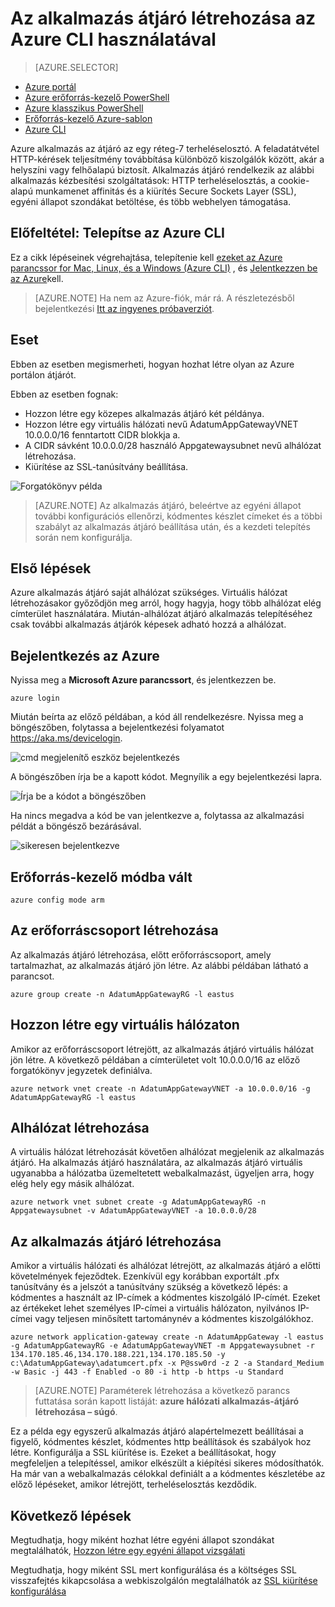 <properties
   pageTitle="Az alkalmazás átjáró segítségével az Azure CLI az erőforrás-kezelő létrehozása |} Microsoft Azure"
   description="Megtudhatja, hogy miként-alkalmazás átjáró létrehozása az Azure CLI az erőforrás-kezelő használatával"
   services="application-gateway"
   documentationCenter="na"
   authors="georgewallace"
   manager="carmonm"
   editor=""
   tags="azure-resource-manager"
/>
<tags  
   ms.service="application-gateway"
   ms.devlang="na"
   ms.topic="article"
   ms.tgt_pltfrm="na"
   ms.workload="infrastructure-services"
   ms.date="10/25/2016"
   ms.author="gwallace" />

# <a name="create-an-application-gateway-by-using-the-azure-cli"></a>Az alkalmazás átjáró létrehozása az Azure CLI használatával

> [AZURE.SELECTOR]
- [Azure portál](application-gateway-create-gateway-portal.md)
- [Azure erőforrás-kezelő PowerShell](application-gateway-create-gateway-arm.md)
- [Azure klasszikus PowerShell](application-gateway-create-gateway.md)
- [Erőforrás-kezelő Azure-sablon](application-gateway-create-gateway-arm-template.md)
- [Azure CLI](application-gateway-create-gateway-cli.md)

Azure alkalmazás az átjáró az egy réteg-7 terheléselosztó. A feladatátvétel HTTP-kérések teljesítmény továbbítása különböző kiszolgálók között, akár a helyszíni vagy felhőalapú biztosít. Alkalmazás átjáró rendelkezik az alábbi alkalmazás kézbesítési szolgáltatások: HTTP terheléselosztás, a cookie-alapú munkamenet affinitás és a kiürítés Secure Sockets Layer (SSL), egyéni állapot szondákat betöltése, és több webhelyen támogatása.

## <a name="prerequisite-install-the-azure-cli"></a>Előfeltétel: Telepítse az Azure CLI

Ez a cikk lépéseinek végrehajtása, telepítenie kell [ezeket az Azure parancssor for Mac, Linux, és a Windows (Azure CLI)](../xplat-cli-install.md) , és [Jelentkezzen be az Azure](../xplat-cli-connect.md)kell. 

> [AZURE.NOTE] Ha nem az Azure-fiók, már rá. A részletezésből bejelentkezési [Itt az ingyenes próbaverziót](../active-directory/sign-up-organization.md).

## <a name="scenario"></a>Eset

Ebben az esetben megismerheti, hogyan hozhat létre olyan az Azure portálon átjárót.

Ebben az esetben fognak:

- Hozzon létre egy közepes alkalmazás átjáró két példánya.
- Hozzon létre egy virtuális hálózati nevű AdatumAppGatewayVNET 10.0.0.0/16 fenntartott CIDR blokkja a.
- A CIDR sávként 10.0.0.0/28 használó Appgatewaysubnet nevű alhálózat létrehozása.
- Kiürítése az SSL-tanúsítvány beállítása.

![Forgatókönyv példa][scenario]

>[AZURE.NOTE] Az alkalmazás átjáró, beleértve az egyéni állapot további konfigurációs ellenőrzi, kódmentes készlet címeket és a többi szabályt az alkalmazás átjáró beállítása után, és a kezdeti telepítés során nem konfigurálja.

## <a name="before-you-begin"></a>Első lépések

Azure alkalmazás átjáró saját alhálózat szükséges. Virtuális hálózat létrehozásakor győződjön meg arról, hogy hagyja, hogy több alhálózat elég címterület használatára. Miután-alhálózat átjáró alkalmazás telepítéséhez csak további alkalmazás átjárók képesek adható hozzá a alhálózat.

## <a name="log-in-to-azure"></a>Bejelentkezés az Azure

Nyissa meg a **Microsoft Azure parancssort**, és jelentkezzen be. 

    azure login

Miután beírta az előző példában, a kód áll rendelkezésre. Nyissa meg a böngészőben, folytassa a bejelentkezési folyamatot https://aka.ms/devicelogin.

![cmd megjelenítő eszköz bejelentkezés][1]

A böngészőben írja be a kapott kódot. Megnyílik a egy bejelentkezési lapra.

![Írja be a kódot a böngészőben][2]

Ha nincs megadva a kód be van jelentkezve a, folytassa az alkalmazási példát a böngésző bezárásával.

![sikeresen bejelentkezve][3]

## <a name="switch-to-resource-manager-mode"></a>Erőforrás-kezelő módba vált

    azure config mode arm

## <a name="create-the-resource-group"></a>Az erőforráscsoport létrehozása

Az alkalmazás átjáró létrehozása, előtt erőforráscsoport, amely tartalmazhat, az alkalmazás átjáró jön létre. Az alábbi példában látható a parancsot.

    azure group create -n AdatumAppGatewayRG -l eastus

## <a name="create-a-virtual-network"></a>Hozzon létre egy virtuális hálózaton

Amikor az erőforráscsoport létrejött, az alkalmazás átjáró virtuális hálózat jön létre.  A következő példában a címterületet volt 10.0.0.0/16 az előző forgatókönyv jegyzetek definiálva.

    azure network vnet create -n AdatumAppGatewayVNET -a 10.0.0.0/16 -g AdatumAppGatewayRG -l eastus

## <a name="create-a-subnet"></a>Alhálózat létrehozása

A virtuális hálózat létrehozását követően alhálózat megjelenik az alkalmazás átjáró.  Ha alkalmazás átjáró használatára, az alkalmazás átjáró virtuális ugyanabba a hálózatba üzemeltetett webalkalmazást, ügyeljen arra, hogy elég hely egy másik alhálózat.

    azure network vnet subnet create -g AdatumAppGatewayRG -n Appgatewaysubnet -v AdatumAppGatewayVNET -a 10.0.0.0/28 

## <a name="create-the-application-gateway"></a>Az alkalmazás átjáró létrehozása

Amikor a virtuális hálózati és alhálózat létrejött, az alkalmazás átjáró a előtti követelmények fejeződtek. Ezenkívül egy korábban exportált .pfx tanúsítvány és a jelszót a tanúsítvány szükség a következő lépés: a kódmentes a használt az IP-címek a kódmentes kiszolgáló IP-címét. Ezeket az értékeket lehet személyes IP-címei a virtuális hálózaton, nyilvános IP-címei vagy teljesen minősített tartománynév a kódmentes kiszolgálókhoz.

    azure network application-gateway create -n AdatumAppGateway -l eastus -g AdatumAppGatewayRG -e AdatumAppGatewayVNET -m Appgatewaysubnet -r 134.170.185.46,134.170.188.221,134.170.185.50 -y c:\AdatumAppGateway\adatumcert.pfx -x P@ssw0rd -z 2 -a Standard_Medium -w Basic -j 443 -f Enabled -o 80 -i http -b https -u Standard

> [AZURE.NOTE] Paraméterek létrehozása a következő parancs futtatása során kapott listáját: **azure hálózati alkalmazás-átjáró létrehozása – súgó**.

Ez a példa egy egyszerű alkalmazás átjáró alapértelmezett beállításai a figyelő, kódmentes készlet, kódmentes http beállítások és szabályok hoz létre. Konfigurálja a SSL kiürítése is. Ezeket a beállításokat, hogy megfeleljen a telepítéssel, amikor elkészült a kiépítési sikeres módosíthatók.
Ha már van a webalkalmazás célokkal definiált a a kódmentes készletébe az előző lépéseket, amikor létrejött, terheléselosztás kezdődik.

## <a name="next-steps"></a>Következő lépések

Megtudhatja, hogy miként hozhat létre egyéni állapot szondákat megtalálhatók, [Hozzon létre egy egyéni állapot vizsgálati](application-gateway-create-probe-portal.md)

Megtudhatja, hogy miként SSL mert konfigurálása és a költséges SSL visszafejtés kikapcsolása a webkiszolgálón megtalálhatók az [SSL kiürítése konfigurálása](application-gateway-ssl-arm.md)

<!--Image references-->

[scenario]: ./media/application-gateway-create-gateway-cli/scenario.png
[1]: ./media/application-gateway-create-gateway-cli/figure1.png
[2]: ./media/application-gateway-create-gateway-cli/figure2.png
[3]: ./media/application-gateway-create-gateway-cli/figure3.png